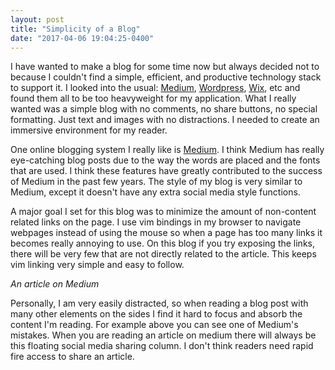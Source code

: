 ```yaml
--- 
layout: post 
title: "Simplicity of a Blog"
date: "2017-04-06 19:04:25-0400"
---
```


I have wanted to make a blog for some time now but always decided not to
because I couldn't find a simple, efficient, and productive technology stack to
support it. I looked into the usual: <a href="http://medium.com/" target="_blank">Medium</a>, <a href="https://wordpress.com/" target="_blank">Wordpress</a>, <a href="http://www.wix.com/" target="_blank">Wix</a>, etc and found them
all to be too heavyweight for my application.  What I really wanted was a
simple blog with no comments, no share buttons, no special formatting.  Just
text and images with no distractions. I needed to create an immersive environment 
for my reader. 

One online blogging system I really like is <a href="http://medium.com/" target="_blank">Medium</a>. I
think Medium has really eye-catching blog posts due to the way the words are
placed and the fonts that are used. I think these features have greatly
contributed to the success of Medium in the past few years. The style of my
blog is very similar to Medium, except it doesn't have any extra social media
style functions.

A major goal I set for this blog was to minimize the amount of non-content
related links on the page. I use vim bindings in my browser to navigate
webpages instead of using the mouse so when a page has too many links it
becomes really annoying to use.  On this blog if you try exposing the links,
there will be very few that are not directly related to the article. This keeps
vim linking very simple and easy to follow.

<amp-img width="1022" height="217" layout="responsive" src="{{ site.baseurl }}/assets/images/medium.png" alt="A Medium blog post"></amp-img> _An article on Medium_

Personally, I am very easily distracted, so when reading a blog post with many
other elements on the sides I find it hard to focus and absorb the content I'm reading.
For example above you can see one of Medium's mistakes. When you are reading an 
article on medium there will always be this floating  social media sharing column. I don't
think readers need rapid fire access to share an article. 









































































































































































































































































































































































































































































































































































































































































































